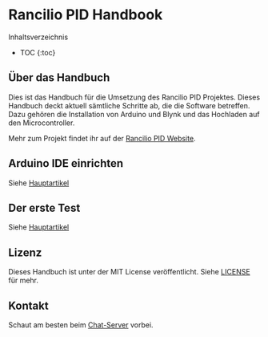 # Rancilio PID Handbook

Inhaltsverzeichnis

* TOC
{:toc}

## Über das Handbuch
Dies ist das Handbuch für die Umsetzung des Rancilio PID Projektes. Dieses Handbuch deckt aktuell sämtliche Schritte ab, die die Software betreffen. Dazu gehören die Installation von Arduino und Blynk und das Hochladen auf den Microcontroller.

Mehr zum Projekt findet ihr auf der [Rancilio PID Website](http://rancilio-pid.de/).

## Arduino IDE einrichten
Siehe [Hauptartikel](arduino.md)

## Der erste Test
Siehe [Hauptartikel](der-erste-test.md)

## Lizenz
Dieses Handbuch ist unter der MIT License veröffentlicht. Siehe [LICENSE](./LICENSE) für mehr.

## Kontakt
Schaut am besten beim [Chat-Server](https://chat.rancilio-pid.de/) vorbei.
